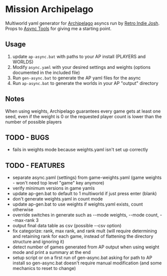 # Mission Archipelago
Multiworld yaml generator for [Archipelago](www.archipelago.gg) asyncs run by
[Retro Indie Josh](retroindiejosh.itch.io). Props to [Async
Tools](https://github.com/ArchipelagoMW/AsyncTools) for giving me a starting
point.

## Usage
1. update `ap-async.bat` with paths to your AP install (PLAYERS and WORLDS)
1. Modify `async.yaml` with your desired settings and weights (options
documented in the included file)
1. Run `gen-async.bat` to generate the AP yaml files for the async
1. Run `ap-async.bat` to generate the worlds in your AP "output" directory

## Notes
When using weights, Archipelago guarantees every game gets at least one seed,
even if the weight is 0 or the requested player count is lower than the number
of possible players

## TODO - BUGS
- fails in weights mode because weights.yaml isn't set up correctly

## TODO - FEATURES
- separate async.yaml (settings) from game-weights.yaml (game weights - won't
need top level "game" key anymore)
- verify minimum versions in game yamls
- update ap-gen.bat to default to 1 multiworld if just press enter (blank)
- don't generate weights.yaml in count mode
- update ap-gen.bat to use weights if weights.yaml exists, count otherwise
- override switches in generate such as --mode weights, --mode count, --max-rank 3
- output final data table as csv (possible --csv option)
- fix categorize: rank, max rank, and rank mult (will require determining and retaining rank for each game, instead of flattening the directory structure and ignoring it)
- detect number of games generated from AP output when using weight mode and print a summary at the end
- setup script or on a first run of gen-async.bat asking for path to AP install so gen-async.bat doesn't require manual modification (and some mechanics to reset to change)